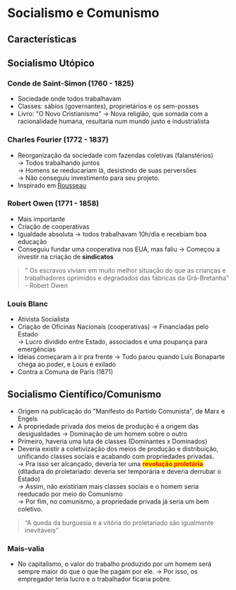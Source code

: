 # Socialismo e Comunismo

## Características

## Socialismo Utópico

### Conde de Saint-Simon (1760 - 1825)

* Sociedade onde todos trabalhavam
* Classes: sábios (governantes), proprietários e os sem-posses
* Livro: "O Novo Cristianismo" -> Nova religião, que somada com a racionalidade humana, resultaria num mundo justo e industrialista

### Charles Fourier (1772 - 1837)

* Reorganização da sociedade com fazendas coletivas (falanstérios) \
  \-> Todos trabalhando juntos \
  \-> Homens se reeducariam lá, desistindo de suas perversões\
  \-> Não conseguiu investimento para seu projeto.
* Inspirado em [Rousseau](../../idade-moderna/iluminismo-e-liberalismo.md#rousseau)

### Robert Owen (1771 - 1858)

* Mais importante
* Criação de cooperativas
* Igualdade absoluta -> todos trabalhavam 10h/dia e recebiam boa educação
* Conseguiu fundar uma cooperativa nos EUA, mas faliu -> Começou a investir na criação de **sindicatos**

> " Os escravos viviam em muito melhor situação do que as crianças e trabalhadores oprimidos e degradados das fábricas da Grã-Bretanha" - Robert Owen

### Louis Blanc

* Ativista Socialista
* Criação de Oficinas Nacionais (cooperativas) -> Financiadas pelo Estado \
  \-> Lucro dividido entre Estado, associados e uma poupança para emergências
* Ideias começaram a ir pra frente -> Tudo parou quando Luís Bonaparte chega ao poder, e Louis é exilado
* Contra a Comuna de Paris (1871)

## Socialismo Científico/Comunismo

* Origem na publicação do "Manifesto do Partido Comunista", de Marx e Engels
* A propriedade privada dos meios de produção é a origem das desigualdades -> Dominação de um homem sobre o outro
* Primeiro, haveria uma luta de classes (Dominantes x Dominados)&#x20;
* Deveria existir a coletivização dos meios de produção e distribuição, unificando classes sociais e acabando com propriedades privadas. \
  \-> Pra isso ser alcançado, deveria ter uma <mark style="color:red;">**revolução proletária**</mark> (ditadura do proletariado: deveria ser temporária e deveria derrubar o Estado) \
  \-> Assim, não existiriam mais classes sociais e o homem seria reeducado por meio do Comunismo \
  \-> Por fim, no comunismo, a propriedade privada já seria um bem coletivo.

> “A queda da burguesia e a vitória do proletariado são igualmente inevitáveis"

### Mais-valia

* No capitalismo, o valor do trabalho produzido por um homem será sempre maior do que o que lhe pagam por ele. -> Por isso, os empregador teria lucro e o trabalhador ficaria pobre.
